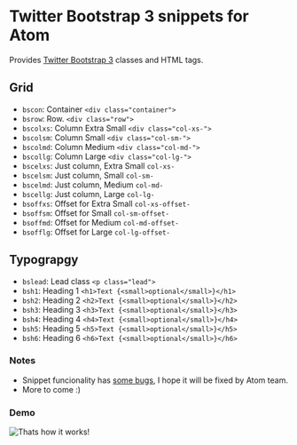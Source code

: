 # Twitter Bootstrap 3 snippets for Atom

Provides [Twitter Bootstrap 3][1] classes and HTML tags.

## Grid

- `bscon`: Container `<div class="container">`
- `bsrow`: Row. `<div class="row">`
- `bscolxs`: Column Extra Small `<div class="col-xs-">`
- `bscolsm`: Column Small `<div class="col-sm-">`
- `bscolmd`: Column Medium `<div class="col-md-">`
- `bscollg`: Column Large `<div class="col-lg-">`
- `bscelxs`: Just column, Extra Small `col-xs-` 
- `bscelsm`: Just column, Small `col-sm-` 
- `bscelmd`: Just column, Medium `col-md-` 
- `bscellg`: Just column, Large `col-lg-` 
- `bsoffxs`: Offset for Extra Small `col-xs-offset-`
- `bsoffsm`: Offset for Small `col-sm-offset-`
- `bsoffmd`: Offset for Medium `col-md-offset-`
- `bsofflg`: Offset for Large `col-lg-offset-`

## Typograpgy

- `bslead`: Lead class `<p class="lead">`
- `bsh1`: Heading 1 `<h1>Text {<small>optional</small>}</h1>`
- `bsh2`: Heading 2 `<h2>Text {<small>optional</small>}</h2>`
- `bsh3`: Heading 3 `<h3>Text {<small>optional</small>}</h3>`
- `bsh4`: Heading 4 `<h4>Text {<small>optional</small>}</h4>`
- `bsh5`: Heading 5 `<h5>Text {<small>optional</small>}</h5>`
- `bsh6`: Heading 6 `<h6>Text {<small>optional</small>}</h6>`

### Notes
- Snippet funcionality has [some bugs][2], I hope it will be fixed by Atom team.
- More to come :)

### Demo
![Thats how it works!](https://dl.dropboxusercontent.com/u/490540/Images/atom-bs.gif)

[1]: http://getbootstrap.com/
[2]: https://github.com/atom/snippets/issues/15
